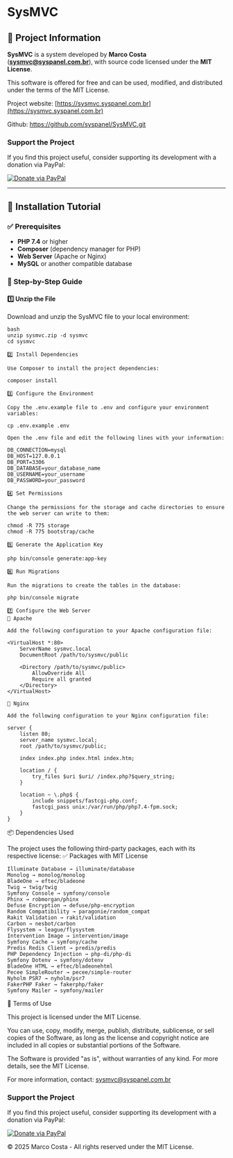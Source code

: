 # SysMVC

## 📌 Project Information
**SysMVC** is a system developed by **Marco Costa** (**sysmvc@syspanel.com.br**), with source code licensed under the **MIT License**.

This software is offered for free and can be used, modified, and distributed under the terms of the MIT License.

Project website: [https://sysmvc.syspanel.com.br](https://sysmvc.syspanel.com.br)

Github: https://github.com/syspanel/SysMVC.git

### Support the Project
If you find this project useful, consider supporting its development with a donation via PayPal:

[![Donate via PayPal](https://www.paypalobjects.com/en_US/i/btn/btn_donate_LG.gif)](https://www.paypal.com/donate/?business=marcocosta@gmx.com&currency_code=USD)

---

## 🚀 Installation Tutorial

### ✅ Prerequisites
- **PHP 7.4** or higher
- **Composer** (dependency manager for PHP)
- **Web Server** (Apache or Nginx)
- **MySQL** or another compatible database

### 🔧 Step-by-Step Guide

#### 1️⃣ Unzip the File
Download and unzip the SysMVC file to your local environment:

    bash
    unzip sysmvc.zip -d sysmvc
    cd sysmvc
    
    2️⃣ Install Dependencies
    
    Use Composer to install the project dependencies:
    
    composer install
    
    3️⃣ Configure the Environment
    
    Copy the .env.example file to .env and configure your environment variables:
    
    cp .env.example .env
    
    Open the .env file and edit the following lines with your information:
    
    DB_CONNECTION=mysql
    DB_HOST=127.0.0.1
    DB_PORT=3306
    DB_DATABASE=your_database_name
    DB_USERNAME=your_username
    DB_PASSWORD=your_password
    
    4️⃣ Set Permissions
    
    Change the permissions for the storage and cache directories to ensure the web server can write to them:
    
    chmod -R 775 storage
    chmod -R 775 bootstrap/cache
    
    5️⃣ Generate the Application Key
    
    php bin/console generate:app-key
    
    6️⃣ Run Migrations
    
    Run the migrations to create the tables in the database:
    
    php bin/console migrate
    
    7️⃣ Configure the Web Server
    📌 Apache
    
    Add the following configuration to your Apache configuration file:
    
    <VirtualHost *:80>
        ServerName sysmvc.local
        DocumentRoot /path/to/sysmvc/public
    
        <Directory /path/to/sysmvc/public>
            AllowOverride All
            Require all granted
        </Directory>
    </VirtualHost>
    
    📌 Nginx
    
    Add the following configuration to your Nginx configuration file:
    
    server {
        listen 80;
        server_name sysmvc.local;
        root /path/to/sysmvc/public;
    
        index index.php index.html index.htm;
    
        location / {
            try_files $uri $uri/ /index.php?$query_string;
        }
    
        location ~ \.php$ {
            include snippets/fastcgi-php.conf;
            fastcgi_pass unix:/var/run/php/php7.4-fpm.sock;
        }
    }

📦 Dependencies Used

The project uses the following third-party packages, each with its respective license:
✅ Packages with MIT License

    Illuminate Database → illuminate/database
    Monolog → monolog/monolog
    BladeOne → eftec/bladeone
    Twig → twig/twig
    Symfony Console → symfony/console
    Phinx → robmorgan/phinx
    Defuse Encryption → defuse/php-encryption
    Random Compatibility → paragonie/random_compat
    Rakit Validation → rakit/validation
    Carbon → nesbot/carbon
    Flysystem → league/flysystem
    Intervention Image → intervention/image
    Symfony Cache → symfony/cache
    Predis Redis Client → predis/predis
    PHP Dependency Injection → php-di/php-di
    Symfony Dotenv → symfony/dotenv
    BladeOne HTML → eftec/bladeonehtml
    Pecee SimpleRouter → pecee/simple-router
    Nyholm PSR7 → nyholm/psr7
    FakerPHP Faker → fakerphp/faker
    Symfony Mailer → symfony/mailer

📜 Terms of Use

This project is licensed under the MIT License.

You can use, copy, modify, merge, publish, distribute, sublicense, or sell copies of the Software, as long as the license and copyright notice are included in all copies or substantial portions of the Software.

The Software is provided "as is", without warranties of any kind. For more details, see the MIT License.

For more information, contact: sysmvc@syspanel.com.br

### Support the Project
If you find this project useful, consider supporting its development with a donation via PayPal:

[![Donate via PayPal](https://www.paypalobjects.com/en_US/i/btn/btn_donate_LG.gif)](https://www.paypal.com/donate/?business=marcocosta@gmx.com&currency_code=USD)

© 2025 Marco Costa - All rights reserved under the MIT License.
